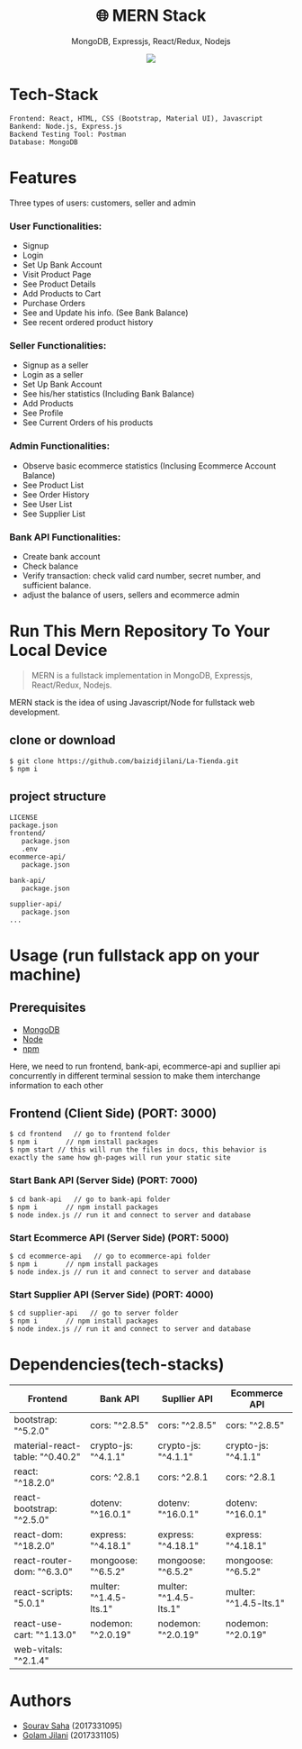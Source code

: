 <h1 align="center">
🌐 MERN Stack
</h1>
<p align="center">
MongoDB, Expressjs, React/Redux, Nodejs
</p>

<p align="center">
   <a href="https://travis-ci.com/amazingandyyy/mern">
      <img src="https://travis-ci.com/amazingandyyy/mern.svg?branch=master" />
   </a>
</p>


# Tech-Stack
```terminal
Frontend: React, HTML, CSS (Bootstrap, Material UI), Javascript
Bankend: Node.js, Express.js
Backend Testing Tool: Postman
Database: MongoDB
```

# Features

Three types of users: customers, seller and admin

### User Functionalities:
- Signup
- Login
- Set Up Bank Account
- Visit Product Page
- See Product Details
- Add Products to Cart
- Purchase Orders
- See and Update his info. (See Bank Balance)
- See recent ordered product history

### Seller Functionalities:
- Signup as a seller
- Login as a seller
- Set Up Bank Account
- See his/her statistics (Including Bank Balance)
- Add Products
- See Profile
- See Current Orders of his products

### Admin Functionalities:
- Observe basic ecommerce statistics (Inclusing Ecommerce Account Balance)
- See Product List
- See Order History
- See User List
- See Supplier List

### Bank API Functionalities:
- Create bank account
- Check balance
- Verify transaction: check valid card number, secret number, and sufficient balance. 
- adjust the balance of users, sellers and ecommerce admin


# Run This Mern Repository To Your Local Device

> MERN is a fullstack implementation in MongoDB, Expressjs, React/Redux, Nodejs.

MERN stack is the idea of using Javascript/Node for fullstack web development.

## clone or download
```terminal
$ git clone https://github.com/baizidjilani/La-Tienda.git
$ npm i
```

## project structure
```terminal
LICENSE
package.json
frontend/
   package.json
   .env 
ecommerce-api/
   package.json
   
bank-api/
   package.json
   
supplier-api/
   package.json
...
```

# Usage (run fullstack app on your machine)

## Prerequisites
- [MongoDB](https://www.mongodb.com/try/download/community)
- [Node](https://nodejs.org/en/download/)
- [npm](https://nodejs.org/en/download/package-manager/)

Here, we need to run frontend, bank-api, ecommerce-api and supllier api concurrently in different terminal session to make them interchange information to each other

## Frontend (Client Side) (PORT: 3000)
```terminal
$ cd frontend   // go to frontend folder
$ npm i       // npm install packages
$ npm start // this will run the files in docs, this behavior is exactly the same how gh-pages will run your static site
```


### Start Bank API (Server Side) (PORT: 7000)

```terminal
$ cd bank-api   // go to bank-api folder
$ npm i       // npm install packages
$ node index.js // run it and connect to server and database
```

### Start Ecommerce API (Server Side) (PORT: 5000)

```terminal
$ cd ecommerce-api   // go to ecommerce-api folder
$ npm i       // npm install packages
$ node index.js // run it and connect to server and database
```

### Start Supplier API (Server Side) (PORT: 4000)

```terminal
$ cd supplier-api   // go to server folder
$ npm i       // npm install packages
$ node index.js // run it and connect to server and database
```


# Dependencies(tech-stacks)
Frontend | Bank API | Supllier API| Ecommerce API
--- | ---| ---| ---
bootstrap: "^5.2.0"| cors: "^2.8.5"| cors: "^2.8.5"| cors: "^2.8.5"
material-react-table: "^0.40.2"| crypto-js: "^4.1.1"| crypto-js: "^4.1.1"| crypto-js: "^4.1.1"
react: "^18.2.0" | cors: ^2.8.1| cors: ^2.8.1| cors: ^2.8.1
react-bootstrap: "^2.5.0"| dotenv: "^16.0.1"| dotenv: "^16.0.1"| dotenv: "^16.0.1"
react-dom: "^18.2.0" | express: "^4.18.1"| express: "^4.18.1"| express: "^4.18.1"
react-router-dom: "^6.3.0"| mongoose: "^6.5.2"| mongoose: "^6.5.2"| mongoose: "^6.5.2"
react-scripts: "5.0.1"| multer: "^1.4.5-lts.1"| multer: "^1.4.5-lts.1"| multer: "^1.4.5-lts.1"
react-use-cart: "^1.13.0"| nodemon: "^2.0.19"| nodemon: "^2.0.19"| nodemon: "^2.0.19"
web-vitals: "^2.1.4"|||


# Authors
- [Sourav Saha](https://github.com/bracealround) (2017331095)
- [Golam Jilani](https://github.com/baizidjilani) (2017331105)
